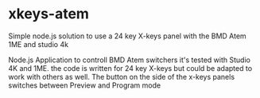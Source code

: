 # xkeys-atem
Simple node.js solution to use a 24 key X-keys panel with the BMD Atem 1ME and studio 4k


Node.js Application to controll BMD Atem switchers  it's tested with Studio 4K and 1ME. the code is written for 24 key X-keys but could
be adapted to work with others as well. The button on the side of the x-keys panels switches between Preview and Program mode
